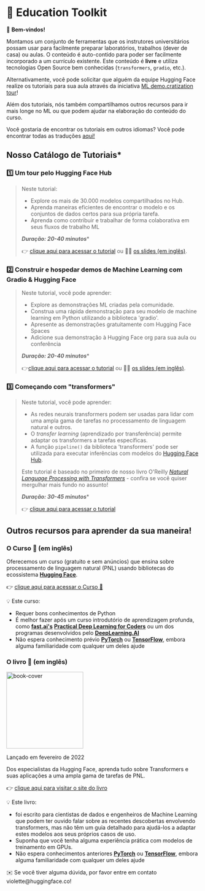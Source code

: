 # 🤗 Education Toolkit

<aside>

👋 **Bem-vindos!**

Montamos um conjunto de ferramentas que os instrutores universitários possam usar para facilmente preparar laboratórios, trabalhos (dever de casa) ou aulas. O conteúdo é auto-contido para poder ser facilmente incorporado a um currículo existente. Este conteúdo é **livre** e utiliza tecnologias Open Source bem conhecidas (`transformers`, `gradio`, etc.).

Alternativamente, você pode solicitar que alguém da equipe Hugging Face realize os tutoriais para sua aula através da iniciativa [ML demo.cratization tour](https://www.notion.so/ML-Demo-cratization-tour-with-66847a294abd4e9785e85663f5239652)!

Além dos tutoriais, nós também compartilhamos outros recursos para ir mais longe no ML ou que podem ajudar na elaboração do conteúdo do curso.

<aside>

Você gostaria de encontrar os tutoriais em outros idiomas? Você pode encontrar todas as traduções [aqui!](../../README.md#🌎-translations)


## **Nosso Catálogo de Tutoriais***

### 1️⃣ Um tour pelo Hugging Face Hub

> Neste tutorial:
>
> - Explore os mais de 30.000 modelos compartilhados no Hub.
> - Aprenda maneiras eficientes de encontrar o modelo e os conjuntos de dados certos para sua própria tarefa.
> - Aprenda como contribuir e trabalhar de forma colaborativa em seus fluxos de trabalho ML
>
> **_Duração: 20-40 minutos_***
>
> 👉 [clique aqui para acessar o tutorial](https://github.com/huggingface/education-toolkit/tree/main/tutorials/PT/01_tour_hub_de_huggingface.md) ou 👩🏫 [os slides (em inglês)](https://docs.google.com/presentation/d/1zQqpFTcpNLV7haj2Inw2qKHq8DjfZEaiObW1ZkLvPWM/edit?usp=sharing).


### 2️⃣ Construir e hospedar demos de Machine Learning com Gradio & Hugging Face

> Neste tutorial, você pode aprender:
>
> - Explore as demonstrações ML criadas pela comunidade.
> - Construa uma rápida demonstração para seu modelo de machine learning em Python utilizando a biblioteca 'gradio'.
> - Apresente as demonstrações gratuitamente com Hugging Face Spaces
> - Adicione sua demonstração à Hugging Face org para sua aula ou conferência
>
> **_Duração: 20-40 minutos_***
>
> 👉[clique aqui para acessar o tutorial](https://colab.research.google.com/github/huggingface/education-toolkit/blob/main/tutorials/PT/02_ml-demos-con-gradio.ipynb) ou 👩🏫 [os slides (em inglês)](https://docs.google.com/presentation/d/14EU_xjtINXtpidWLnUvfcEpmxN46ORS-PLpwfUf8C1I/edit?usp=sharing).

### 3️⃣ Começando com  "transformers"

> Neste tutorial, você pode aprender:
>
> - As redes neurais transformers podem ser usadas para lidar com uma ampla gama de tarefas no processamento de linguagem natural e outros.
> - O _transfer learning_ (aprendizado por transferência) permite adaptar os transformers a tarefas específicas.
> - A função `pipeline()` da biblioteca 'transformers' pode ser utilizada para executar inferências com modelos do [Hugging Face Hub](https://huggingface.co/models).
>
> Este tutorial é baseado no primeiro de nosso livro O'Reilly *[Natural Language Processing with Transformers](https://transformersbook.com/)* - confira se você quiser mergulhar mais fundo no assunto!
>
> **_Duração: 30-45 minutos_***
>
> 👉 [clique aqui para acessar o tutorial](https://colab.research.google.com/github/huggingface/education-toolkit/blob/main/tutorials/PT/03_getting-started-with-transformers.ipynb)


## **Outros recursos para aprender da sua maneira!**

### **O Curso 🤗** (em inglês)

Oferecemos um curso (gratuito e sem anúncios) que ensina sobre processamento de linguagem natural (PNL) usando bibliotecas do ecossistema **[Hugging Face](https://huggingface.co/)**.

👉 [clique aqui para acessar o Curso 🤗 ](https://huggingface.co/course/chapter1/1)

<aside>
💡 Este curso:

- Requer bons conhecimentos de Python
- É melhor fazer após um curso introdutório de aprendizagem profunda, como **[fast.ai's](https://www.fast.ai/)** **[Practical Deep Learning for Coders](https://course.fast.ai/)** ou um dos programas desenvolvidos pelo **[DeepLearning.AI](https://www.deeplearning.ai/)**
- Não espera conhecimento prévio **[PyTorch](https://pytorch.org/)** ou **[TensorFlow](https://www.tensorflow.org/)**, embora alguma familiaridade com qualquer um deles ajude
<aside>

### **O livro 🤗** (em inglês)

<img alt="book-cover" height=200 src="../../images/book_cover.jpg" id="book-cover"/>

Lançado em fevereiro de 2022

Dos especialistas da Hugging Face, aprenda tudo sobre Transformers e suas aplicações a uma ampla gama de tarefas de PNL.

👉 [clique aqui para visitar o site do livro](https://transformersbook.com/)

<aside>
💡 Este livro:

- foi escrito para cientistas de dados e engenheiros de Machine Learning que podem ter ouvido falar sobre as recentes descobertas envolvendo transformers, mas não têm um guia detalhado para ajudá-los a adaptar estes modelos aos seus próprios casos de uso.
- Suponha que você tenha alguma experiência prática com modelos de treinamento em GPUs.
- Não espera conhecimentos anteriores **[PyTorch](https://pytorch.org/)** ou **[TensorFlow](https://www.tensorflow.org/)**, embora alguma familiaridade com qualquer um deles ajude
<aside>


<aside>
✉️ Se você tiver alguma dúvida, por favor entre em contato ️violette@huggingface.co!

<aside>
